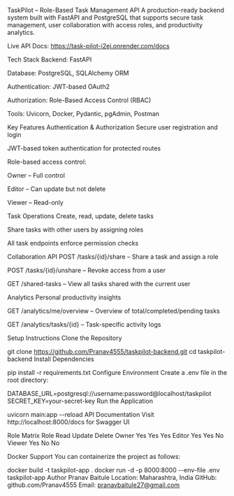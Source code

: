 TaskPilot – Role-Based Task Management API
A production-ready backend system built with FastAPI and PostgreSQL that supports secure task management, user collaboration with access roles, and productivity analytics.

Live API Docs: https://task-pilot-i2ej.onrender.com/docs

Tech Stack
Backend: FastAPI

Database: PostgreSQL, SQLAlchemy ORM

Authentication: JWT-based OAuth2

Authorization: Role-Based Access Control (RBAC)

Tools: Uvicorn, Docker, Pydantic, pgAdmin, Postman

Key Features
Authentication & Authorization
Secure user registration and login

JWT-based token authentication for protected routes

Role-based access control:

Owner – Full control

Editor – Can update but not delete

Viewer – Read-only

Task Operations
Create, read, update, delete tasks

Share tasks with other users by assigning roles

All task endpoints enforce permission checks

Collaboration API
POST /tasks/{id}/share – Share a task and assign a role

POST /tasks/{id}/unshare – Revoke access from a user

GET /shared-tasks – View all tasks shared with the current user

Analytics
Personal productivity insights

GET /analytics/me/overview – Overview of total/completed/pending tasks

GET /analytics/tasks/{id} – Task-specific activity logs

Setup Instructions
Clone the Repository

git clone https://github.com/Pranav4555/taskpilot-backend.git
cd taskpilot-backend
Install Dependencies

pip install -r requirements.txt
Configure Environment
Create a .env file in the root directory:

DATABASE_URL=postgresql://username:password@localhost/taskpilot
SECRET_KEY=your-secret-key
Run the Application

uvicorn main:app --reload
API Documentation
Visit http://localhost:8000/docs for Swagger UI

Role Matrix
Role	  Read	Update	Delete
Owner   Yes	  Yes	    Yes
Editor  Yes	  Yes   	No
Viewer	Yes	  No	    No

Docker Support
You can containerize the project as follows:

docker build -t taskpilot-app .
docker run -d -p 8000:8000 --env-file .env taskpilot-app
Author
Pranav Baitule
Location: Maharashtra, India
GitHub: github.com/Pranav4555
Email: pranavbaitule27@gmail.com
